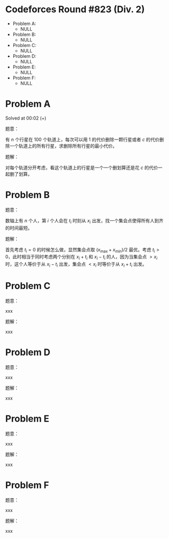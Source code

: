 # Codeforces Round #823 (Div. 2)

- Problem A:
  - NULL
- Problem B:
  - NULL
- Problem C:
  - NULL
- Problem D:
  - NULL
- Problem E:
  - NULL
- Problem F:
  - NULL

# Problem A

Solved at 00:02 (+)

题意：

有 $n$ 个行星在 $100$ 个轨道上，每次可以用 $1$ 的代价删除一颗行星或者 $c$ 的代价删除一个轨道上的所有行星，求删除所有行星的最小代价。

题解：

对每个轨道分开考虑，看这个轨道上的行星是一个一个删划算还是花 $c$ 的代价一起删了划算。

# Problem B

题意：

数轴上有 $n$ 个人，第 $i$ 个人会在 $t_i$ 时刻从 $x_i$ 出发，找一个集会点使得所有人到齐的时间最短。

题解：

首先考虑 $t_i=0$ 的时候怎么做，显然集会点取 $(x_{\max}+x_{\min})/{2}$ 最优。考虑 $t_i>0$，此时相当于同时考虑两个分别在 $x_i+t_i$ 和 $x_i-t_i$ 的人，因为当集会点 $>x_i$ 时，这个人等价于从 $x_i-t_i$ 出发，集会点 $<x_i$ 时等价于从 $x_i+t_i$ 出发。

# Problem C

题意：

xxx

题解：

xxx

# Problem D

题意：

xxx

题解：

xxx

# Problem E

题意：

xxx

题解：

xxx

# Problem F

题意：

xxx

题解：

xxx
